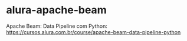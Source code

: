 # alura-apache-beam
Apache Beam: Data Pipeline com Python: https://cursos.alura.com.br/course/apache-beam-data-pipeline-python

